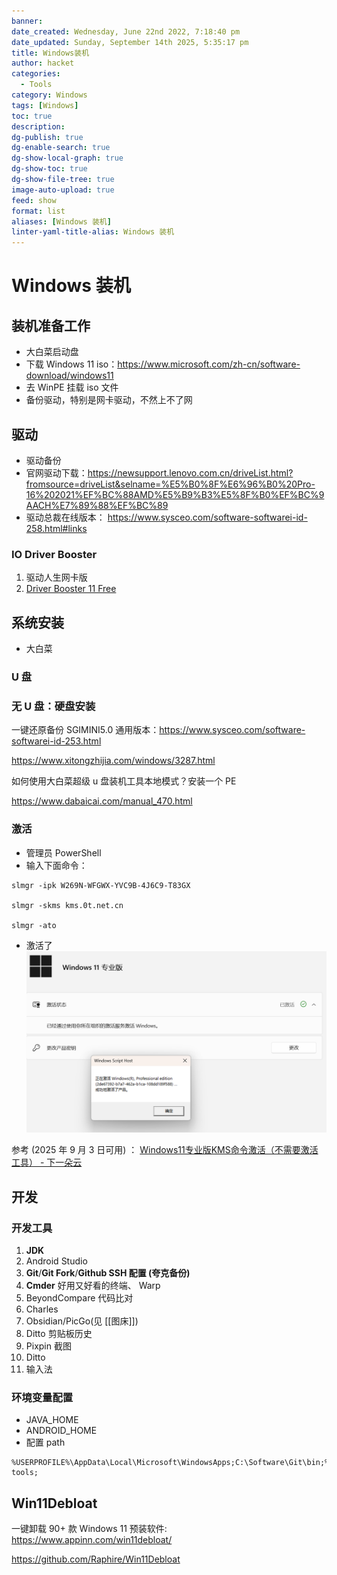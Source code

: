 ```yaml
---
banner:
date_created: Wednesday, June 22nd 2022, 7:18:40 pm
date_updated: Sunday, September 14th 2025, 5:35:17 pm
title: Windows装机
author: hacket
categories:
  - Tools
category: Windows
tags: [Windows]
toc: true
description:
dg-publish: true
dg-enable-search: true
dg-show-local-graph: true
dg-show-toc: true
dg-show-file-tree: true
image-auto-upload: true
feed: show
format: list
aliases: [Windows 装机]
linter-yaml-title-alias: Windows 装机
---
```


# Windows 装机

## 装机准备工作

- 大白菜启动盘
- 下载 Windows 11 iso：<https://www.microsoft.com/zh-cn/software-download/windows11>
- 去 WinPE 挂载 iso 文件
- 备份驱动，特别是网卡驱动，不然上不了网

## 驱动

- 驱动备份
- 官网驱动下载：<https://newsupport.lenovo.com.cn/driveList.html?fromsource=driveList&selname=%E5%B0%8F%E6%96%B0%20Pro-16%202021%EF%BC%88AMD%E5%B9%B3%E5%8F%B0%EF%BC%9AACH%E7%89%88%EF%BC%89>
- 驱动总裁在线版本： <https://www.sysceo.com/software-softwarei-id-258.html#links>

### IO Driver Booster

1. 驱动人生网卡版
2. [Driver Booster 11 Free](https://www.iobit.com/en/driver-booster.php?AFFILIATE=105109&AFF=105109)

## 系统安装

- 大白菜

### U 盘

### 无 U 盘：硬盘安装

一键还原备份 SGIMINI5.0 通用版本：<https://www.sysceo.com/software-softwarei-id-253.html>

<https://www.xitongzhijia.com/windows/3287.html>

如何使用大白菜超级 u 盘装机工具本地模式？安装一个 PE

<https://www.dabaicai.com/manual_470.html>

### 激活

- 管理员 PowerShell
- 输入下面命令：

```shell
slmgr -ipk W269N-WFGWX-YVC9B-4J6C9-T83GX

slmgr -skms kms.0t.net.cn

slmgr -ato
```

- 激活了
![obsidian202509032324215](https://raw.githubusercontent.com/hacket/ObsidianOSS/master/prompts/obsidian202509032324215.png)

参考 (2025 年 9 月 3 日可用) ： [Windows11专业版KMS命令激活（不需要激活工具） - 下一朵云](https://www.orcy.net.cn/1802.html)

## 开发

### 开发工具

1. **JDK**
2. Android Studio
3. **Git**/**Git Fork**/**Github SSH 配置 (夸克备份)**
4. **Cmder** 好用又好看的终端、 Warp
5. BeyondCompare 代码比对
6. Charles
7. Obsidian/PicGo(见 [[图床]])
8. Ditto 剪贴板历史
9. Pixpin 截图
10. Ditto
11. 输入法

### 环境变量配置

- JAVA_HOME
- ANDROID_HOME
- 配置 path

```
%USERPROFILE%\AppData\Local\Microsoft\WindowsApps;C:\Software\Git\bin;%JAVA_HOME%\bin;%ANDROID_HOME%\platform-tools;
```

## Win11Debloat

一键卸载 90+ 款 Windows 11 预装软件: <https://www.appinn.com/win11debloat/>

<https://github.com/Raphire/Win11Debloat>
